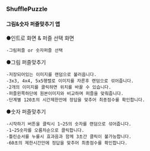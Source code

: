 ### ShufflePuzzle


#### 그림&숫자 퍼즐맞추기 앱

●인트로 화면 & 퍼즐 선택 화면

    -그림퍼즐 or 숫자퍼즐 선택

●그림 퍼즐맞추기

    -저장되어있는 이미지를 랜덤으로 불러옵니다.
    -3x3, 4x4, 5x5행렬로 이미지를 자른후 랜덤으로 섞어줍니다.
    -2개의 이미지를 클릭하면 위치를 바꿀 수 있습니다.
    -퍼즐왼쪽하단에 원본이미지와 비교하며 퍼즐을 맞춰줍니다.
    -단계별 120초의 시간제한안에 정답을 맞추어 최종점수를 확인합니다.

●숫자 퍼즐맞추기

    -시작하기 버튼을 클릭시 1~25의 숫자를 랜덤으로 섞어줍니다.
    -1~25숫자를 오름차순으로 클릭합니다.
    -틀린순서를 누를시 효과음과 함께 3초간 클릭이 불가능합니다.
    -60초의 제한시간안에 정답을 맞추어 최종점수를 확인합니다.
